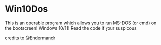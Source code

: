 # Win10Dos

This is an operable program which allows you to run MS-DOS (or cmd) on the bootscreen! Windows 10/11!
Read the code if your suspicous


credits to @Endermanch
